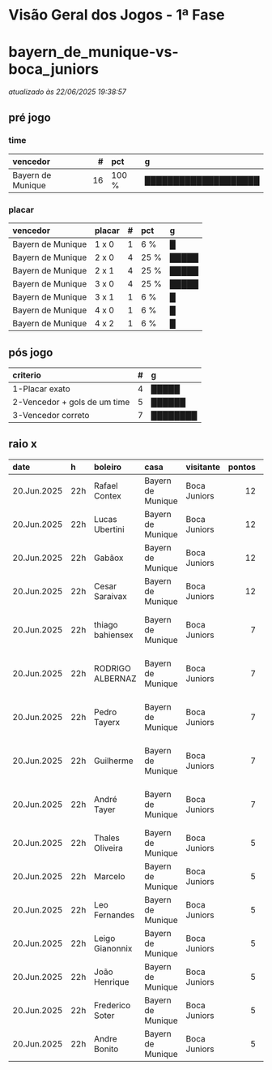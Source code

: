 # Visão Geral dos Jogos - 1ª Fase

# bayern_de_munique-vs-boca_juniors

_atualizado às 22/06/2025 19:38:57_

## pré jogo

### time

| vencedor          |   # | pct   | g                    |
|:------------------|----:|:------|:---------------------|
| Bayern de Munique |  16 | 100 % | ████████████████████ |

### placar

| vencedor          | placar   |   # | pct   | g     |
|:------------------|:---------|----:|:------|:------|
| Bayern de Munique | 1 x 0    |   1 | 6 %   | █     |
| Bayern de Munique | 2 x 0    |   4 | 25 %  | █████ |
| Bayern de Munique | 2 x 1    |   4 | 25 %  | █████ |
| Bayern de Munique | 3 x 0    |   4 | 25 %  | █████ |
| Bayern de Munique | 3 x 1    |   1 | 6 %   | █     |
| Bayern de Munique | 4 x 0    |   1 | 6 %   | █     |
| Bayern de Munique | 4 x 2    |   1 | 6 %   | █     |

## pós jogo

| criterio                     |   # | g        |
|:-----------------------------|----:|:---------|
| 1-Placar exato               |   4 | █████    |
| 2-Vencedor + gols de um time |   5 | ██████   |
| 3-Vencedor correto           |   7 | ████████ |

## raio x

| date        | h   | boleiro          | casa              | visitante    |   pontos | criteiro                     | bol_placar   | bol_time          | real_placar   | real_time         |
|:------------|:----|:-----------------|:------------------|:-------------|---------:|:-----------------------------|:-------------|:------------------|:--------------|:------------------|
| 20.Jun.2025 | 22h | Rafael Contex    | Bayern de Munique | Boca Juniors |       12 | 1-Placar exato               | 2 x 1        | Bayern de Munique | 2 x 1         | Bayern de Munique |
| 20.Jun.2025 | 22h | Lucas Ubertini   | Bayern de Munique | Boca Juniors |       12 | 1-Placar exato               | 2 x 1        | Bayern de Munique | 2 x 1         | Bayern de Munique |
| 20.Jun.2025 | 22h | Gabãox           | Bayern de Munique | Boca Juniors |       12 | 1-Placar exato               | 2 x 1        | Bayern de Munique | 2 x 1         | Bayern de Munique |
| 20.Jun.2025 | 22h | Cesar Saraivax   | Bayern de Munique | Boca Juniors |       12 | 1-Placar exato               | 2 x 1        | Bayern de Munique | 2 x 1         | Bayern de Munique |
| 20.Jun.2025 | 22h | thiago bahiensex | Bayern de Munique | Boca Juniors |        7 | 2-Vencedor + gols de um time | 3 x 1        | Bayern de Munique | 2 x 1         | Bayern de Munique |
| 20.Jun.2025 | 22h | RODRIGO ALBERNAZ | Bayern de Munique | Boca Juniors |        7 | 2-Vencedor + gols de um time | 2 x 0        | Bayern de Munique | 2 x 1         | Bayern de Munique |
| 20.Jun.2025 | 22h | Pedro Tayerx     | Bayern de Munique | Boca Juniors |        7 | 2-Vencedor + gols de um time | 2 x 0        | Bayern de Munique | 2 x 1         | Bayern de Munique |
| 20.Jun.2025 | 22h | Guilherme        | Bayern de Munique | Boca Juniors |        7 | 2-Vencedor + gols de um time | 2 x 0        | Bayern de Munique | 2 x 1         | Bayern de Munique |
| 20.Jun.2025 | 22h | André Tayer      | Bayern de Munique | Boca Juniors |        7 | 2-Vencedor + gols de um time | 2 x 0        | Bayern de Munique | 2 x 1         | Bayern de Munique |
| 20.Jun.2025 | 22h | Thales Oliveira  | Bayern de Munique | Boca Juniors |        5 | 3-Vencedor correto           | 4 x 0        | Bayern de Munique | 2 x 1         | Bayern de Munique |
| 20.Jun.2025 | 22h | Marcelo          | Bayern de Munique | Boca Juniors |        5 | 3-Vencedor correto           | 3 x 0        | Bayern de Munique | 2 x 1         | Bayern de Munique |
| 20.Jun.2025 | 22h | Leo Fernandes    | Bayern de Munique | Boca Juniors |        5 | 3-Vencedor correto           | 3 x 0        | Bayern de Munique | 2 x 1         | Bayern de Munique |
| 20.Jun.2025 | 22h | Leigo Gianonnix  | Bayern de Munique | Boca Juniors |        5 | 3-Vencedor correto           | 3 x 0        | Bayern de Munique | 2 x 1         | Bayern de Munique |
| 20.Jun.2025 | 22h | João Henrique    | Bayern de Munique | Boca Juniors |        5 | 3-Vencedor correto           | 1 x 0        | Bayern de Munique | 2 x 1         | Bayern de Munique |
| 20.Jun.2025 | 22h | Frederico Soter  | Bayern de Munique | Boca Juniors |        5 | 3-Vencedor correto           | 4 x 2        | Bayern de Munique | 2 x 1         | Bayern de Munique |
| 20.Jun.2025 | 22h | Andre Bonito     | Bayern de Munique | Boca Juniors |        5 | 3-Vencedor correto           | 3 x 0        | Bayern de Munique | 2 x 1         | Bayern de Munique |